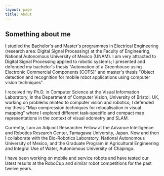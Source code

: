 ```yaml
---
layout: page
title: About
---
```


## Something about me

I studied the Bachelor's and Master's programmes in Electrical Engineering (research area: Digital Signal Processing) at the Faculty of Engineering, National Autonomous University of Mexico (UNAM). I am very attracted to Digital Signal Processing applied to robotic systems; I presented and defended my bachelor's thesis "Automation of a Greenhouse using Electronic Commercial Components [COTS]" and master's thesis "Object detection and recognition for mobile robot applications using computer vision techniques".

I received my Ph.D. in Computer Science at the Visual Information Laboratory, in the Department of Computer Vision, University of Bristol, UK, working on problems related to computer vision and robotics; I defended my thesis "Map compression techniques for relocalisation in visual mapping" where I explored different task-specific and compact map representations in the context of visual odometry and SLAM.

Currently, I am an Adjunct Researcher Fellow at the Advance Intelligence and Robotics Research Center, Tamagawa University, Japan. Now and then I collaborate with the Bio-Robotics Laboratory, National Autonomous University of Mexico, and the Graduate Program in Agricultural Engineering and Integral Use of Water, Autonomous University of Chapingo. 

I have been working on mobile and service robots and have tested our latest results at the RoboCup and similar robot competitions for the past twelve years.
